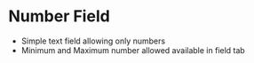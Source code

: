 # Number Field

- Simple text field allowing only numbers
- Minimum and Maximum number allowed available in field tab